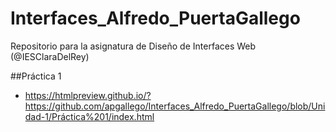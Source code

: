 # Interfaces_Alfredo_PuertaGallego
Repositorio para la asignatura de Diseño de Interfaces Web (@IESClaraDelRey)

##Práctica 1
 - https://htmlpreview.github.io/?https://github.com/apgallego/Interfaces_Alfredo_PuertaGallego/blob/Unidad-1/Práctica%201/index.html
